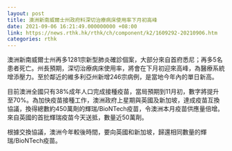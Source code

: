 ```yaml
---
layout: post
title: 澳洲新南威爾士州政府料深切治療病床使用率下月初高峰
date: 2021-09-06 16:21:49.000000000 +08:00
link: https://news.rthk.hk/rthk/ch/component/k2/1609292-20210906.htm
categories: rthk
---
```


澳洲新南威爾士州再多1281宗新型肺炎確診個案，大部分來自首府悉尼；再多5名患者死亡。州長預期，深切治療病床使用率，將會在下月初迎來高峰，為醫療系統增添壓力。至於鄰近的維多利亞州新增246宗病例，是當地今年內的單日新高。

目前澳洲全國只有38%成年人口完成接種疫苗，當局預期到11月初，數字將提升至70%。為加快疫苗接種工作，澳洲政府上星期與英國及新加坡，達成疫苗互換協議，換得總數約450萬劑的輝瑞/BioNTech疫苗，令澳洲本月疫苗供應量倍增。來自英國的首批輝瑞疫苗今天送抵，數量近50萬劑。

根據交換協議，澳洲今年較後時間，要向英國和新加坡，歸還相同數量的輝瑞/BioNTech疫苗。
